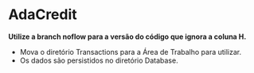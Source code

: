 # AdaCredit

**Utilize a branch noflow para a versão do código que ignora a coluna H.**

- Mova o diretório Transactions para a Área de Trabalho para utilizar.
- Os dados são persistidos no diretório Database.
